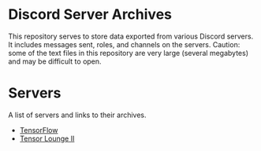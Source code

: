 # Discord Server Archives

This repository serves to store data exported from various Discord servers. It includes messages sent, roles, and channels on the servers. Caution: some of the text files in this repository are very large (several megabytes) and may be difficult to open.

# Servers

A list of servers and links to their archives.

 - [TensorFlow](https://github.com/generic-github-user/Discord-Server-Archives/tree/master/servers/TensorFlow)
 - [Tensor Lounge II](https://github.com/generic-github-user/Discord-Server-Archives/tree/master/servers/Tensor%20Lounge%20II)

